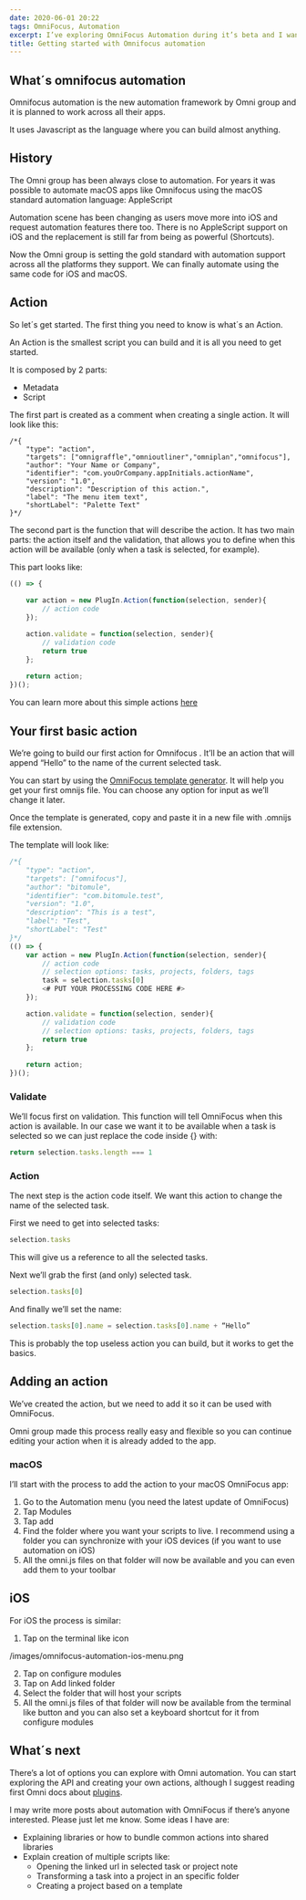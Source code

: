 ```yaml
---
date: 2020-06-01 20:22
tags: OmniFocus, Automation
excerpt: I’ve exploring OmniFocus Automation during it’s beta and I wanted to share the first steps to get start with this new awesome feature.
title: Getting started with Omnifocus automation
---
```


## What´s omnifocus automation

Omnifocus automation is the new automation framework by Omni group and it is planned to work across all their apps.

It uses Javascript as the language where you can build almost anything.

## History

The Omni group has been always close to automation. For years it was possible to automate macOS apps like Omnifocus using the macOS standard automation language: AppleScript

Automation scene has been changing as users move more into iOS and request automation features there too. There is no AppleScript support on iOS and the replacement is still far from being as powerful (Shortcuts).

Now the Omni group is setting the gold standard with automation support across all the platforms they support. We can finally automate using the same code for iOS and macOS.

## Action

So let´s get started. The first thing you need to know is what´s an Action. 

An Action is the smallest script you can build and it is all you need to get started.

It is composed by 2 parts:

- Metadata
- Script

The first part is created as a comment when creating a single action. It will look like this:

```
/*{
	"type": "action",
	"targets": ["omnigraffle","omnioutliner","omniplan","omnifocus"],
	"author": "Your Name or Company",
	"identifier": "com.youOrCompany.appInitials.actionName",
	"version": "1.0",
	"description": "Description of this action.",
	"label": "The menu item text",
	"shortLabel": "Palette Text"
}*/
```

The second part is the function that will describe the action. It has two main parts: the action itself and the validation, that allows you to define when this action will be available (only when a task is selected, for example).

This part looks like:

```JavaScript
(() => {
	
	var action = new PlugIn.Action(function(selection, sender){
		// action code
	});

	action.validate = function(selection, sender){
		// validation code
		return true
	};
	
	return action;
})();
```

You can learn more about this simple actions [here](https://omni-automation.com/actions/action-01.html)

## Your first basic action

We’re going to build our first action for Omnifocus . It’ll be an action that will append “Hello” to the name of the current selected task.

You can start by using the [OmniFocus template generator](https://omni-automation.com/ofac/index.html). It will help you get your first omnijs file. You can choose any option for input as we’ll change it later.

Once the template is generated, copy and paste it in a new file with .omnijs file extension.

The template will look like:

```JavaScript
/*{
	"type": "action",
	"targets": ["omnifocus"],
	"author": "bitomule",
	"identifier": "com.bitomule.test",
	"version": "1.0",
	"description": "This is a test",
	"label": "Test",
	"shortLabel": "Test"
}*/
(() => {
	var action = new PlugIn.Action(function(selection, sender){
		// action code
		// selection options: tasks, projects, folders, tags
		task = selection.tasks[0]
		<# PUT YOUR PROCESSING CODE HERE #>
	});

	action.validate = function(selection, sender){
		// validation code
		// selection options: tasks, projects, folders, tags
		return true
	};
	
	return action;
})();
```

### Validate

We’ll focus first on validation. This function will tell OmniFocus when this action is available. In our case we want it to be available when a task is selected so we can just replace the code inside {} with:

```javascript
return selection.tasks.length === 1
```

### Action

The next step is the action code itself. We want this action to change the name of the selected task.

First we need to get into selected tasks:

```javascript
selection.tasks
```

This will give us a reference to all the selected tasks.

Next we’ll grab the first (and only) selected task.

```javascript
selection.tasks[0]
```

And finally we’ll set the name:

```javascript
selection.tasks[0].name = selection.tasks[0].name + “Hello”
```

This is probably the top useless action you can build, but it works to get the basics.

## Adding an action

We’ve created the action, but we need to add it so it can be used with OmniFocus.

Omni group made this process really easy and flexible so you can continue editing your action when it is already added to the app.

### macOS

I’ll start with the process to add the action to your macOS OmniFocus app:

1. Go to the Automation menu (you need the latest update of OmniFocus)
2. Tap Modules 
3. Tap add
4. Find the folder where you want your scripts to live. I recommend using a folder you can synchronize with your iOS devices (if you want to use automation on iOS)
5. All the omni.js files on that folder will now be available and you can even add them to your toolbar


## iOS

For iOS the process is similar:

1. Tap on the terminal like icon

/images/omnifocus-automation-ios-menu.png

2. Tap on configure modules
3. Tap on Add linked folder
4. Select the folder that will host your scripts
5. All the omni.js files of that folder will now be available from the terminal like button and you can also set a keyboard shortcut for it from configure modules


## What´s next

There’s a lot of options you can explore with Omni automation. You can start exploring the API and creating your own actions, although I suggest reading first Omni docs about [plugins](https://omni-automation.com/plugins/index.html).

I may write more posts about automation with OmniFocus if there’s anyone interested. Please just let me know. Some ideas I have are:

- Explaining libraries or how to bundle common actions into shared libraries
- Explain creation of multiple scripts like:
	- Opening the linked url in selected task or project note
	- Transforming a task into a project in an specific folder
	- Creating a project based on a template